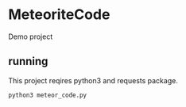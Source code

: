 # MeteoriteCode
Demo project


## running

This project reqires python3 and requests package.

`python3 meteor_code.py`

